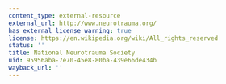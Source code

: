 ```yaml
---
content_type: external-resource
external_url: http://www.neurotrauma.org/
has_external_license_warning: true
license: https://en.wikipedia.org/wiki/All_rights_reserved
status: ''
title: National Neurotrauma Society
uid: 95956aba-7e70-45e8-80ba-439e66de434b
wayback_url: ''
---
```


